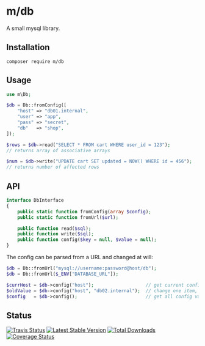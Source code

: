 # m/db

A small mysql library.


## Installation

```
composer require m/db
```


## Usage

```php
use m\Db;

$db = Db::fromConfig([
    "host" => "db01.internal",
    "user" => "app",
    "pass" => "secret",
    "db"   => "shop",
]);

$rows = $db->read("SELECT * FROM cart WHERE user_id = 123");
// returns array of associative arrays

$num = $db->write("UPDATE cart SET updated = NOW() WHERE id = 456");
// returns number of affected rows
```

## API

```php
interface DbInterface
{
    public static function fromConfig(array $config);
    public static function fromUrl($url);

    public function read($sql);
    public function write($sql);
    public function config($key = null, $value = null);
}
```

The config can be parsed from a URL and changed at will:

```php
$db = Db::fromUrl("mysql://username:password@host/db");
$db = Db::fromUrl($_ENV["DATABASE_URL"]);

$currHost = $db->config("host");                   // get current config value
$oldValue = $db->config("host", "db02.internal");  // change one item, returns old value
$config   = $db->config();                         // get all config values
```


## Status

[![Travis Status](https://api.travis-ci.org/dotser/db.svg?branch=master)](https://travis-ci.org/dotser/db)
[![Latest Stable Version](https://poser.pugx.org/m/db/v/stable)](https://packagist.org/packages/m/db)
[![Total Downloads](https://poser.pugx.org/m/db/downloads)](https://packagist.org/packages/m/db)
[![Coverage Status](https://coveralls.io/repos/github/dotser/db/badge.svg?branch=master)](https://coveralls.io/github/dotser/db?branch=master)
